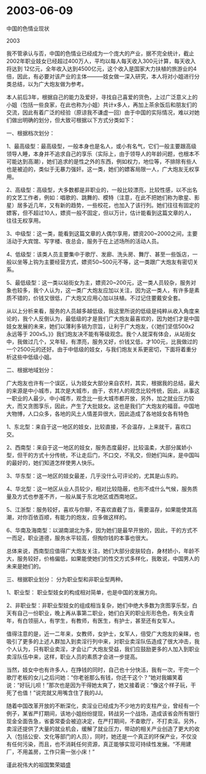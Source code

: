 # 2003-06-09

中国的色情业现状

2003

我不管承认与否，中国的色情业已经成为一个庞大的产业，据不完全统计，截止2002年职业妓女已经超过400万人，平均以每人每天收入300元计算，每天收入将达到 12亿元，全年收入达到4500亿元，这个收入是国家大力扶植的旅游业的4倍，因此，有必要对该产业的主体———妓女做一深入研究，本人将对小姐进行分类总结，以为广大炮友做为参考。

本人前后3年，根据自己的能力及爱好，寻找自己喜爱的货色，上过广泛意义上的小姐（包括一些良家，在此也称为小姐）共计x多人，再加上茶余饭后和朋友们的交流，因此有着广泛的经验（原谅我不谦虚一回）由于中国的实际情况，难以对她们做出明确的划分，但大致可根据以下方式分类如下：

一、根据档次划分：

1、最高级型：最高级型，一般本身也是名人，或小有名气，它们一般主要跟高级领导人睡，本身并不追求自己的享乐（实际上，由于领导人的年龄问题，也根本不可能达到高潮），她们追求的是性之外的东西，例如权力，地位等，不排除有些人也是被迫的，类似于无暴力强奸。这一类，她们的嫖客局限一人，广大炮友无权享用。

2、高级型：高级型，大多数都是非职业的，一般比较漂亮，比较性感，以不出名的文艺工作者，例如：唱歌的、跳舞的、模特（注意，在此不把她们称为歌星、影星）居多近几年，又有新的趋势，一些校花，也加入了该行列。她们往往有固定的嫖客，但不超过10人，嫖资一般不固定，但以万计，估计能看到这篇文章的人，往往无权享用。

3、中级型：这一类，能看到这篇文章的人偶尔享用，嫖资200~2000之间，主要活动于大宾馆、写字楼、夜总会，服务于在上述场所的活动人员。

4、低级型：该类人员主要集中于歌厅、发廊、洗头房、舞厅、甚至一些饭店，一般以坐等上钩为主要经营方式，嫖资50~500元不等，这一类跟广大炮友有密切关系。

5、最低级型：这一类以站街女为主，嫖资20~200元，这一类人员较杂，服务对象也较多，我个人认为，这一类广大炮友应加以关注，因为这一类人，有许多是素质不错的，价钱又很低，广大炮又应用心加以扶植。不过记住要戴安全套。

从以上分析来看，服务的人员越多越低级，我这里所说的低级是纯粹从收入角度来论的，我个人反倒认为，最低级的才是我们广大炮友最喜欢的，因为她们才是中国妓女发展的未来，她们以薄利多销为宗旨，让利于广大炮友，《〈她们坚信500x2永远等于 200x5。》》我们炮友决不能有等级观念。我个人就深有体会，从站街女中，我做过几个，又年轻，有漂亮，服务又好，价钱又低，才100元，比我做过的一个2500元的还好。由于中低级的妓女，与我们炮友关系更密切，下面将着重分析这些中低级小姐。

二、根据地域划分：

广大炮友也许有一个误区，认为妓女大部分来自农村，其实，根据我的总结，最大的来源是中小城市，其次是大城市，由于，农村人的观念比较传统，因此，从事这一职业的人最少。中小城市，观念比一些大城市都开放，另外，加之就业压力较大，而又贪图享乐，因此，产生了大批妓女。这也是我们广大炮友的福音。中国地大物博，人口众多，各地的风土人情差异很大，因此造成了各地妓女各有特色

1、东北型：来自于这一地区的妓女，比较直接，不会温存，上来就干，喜欢口交。

2、西南型：来自于这一地区的妓女，服务态度最好，比较温柔，大部分属娇小型，但干的方式十分传统，不让走后门，不口交，不乳交，但她们叫床，是中国叫的最好的，她们知道怎样使男人快乐。

3、华东型：这一地区的妓女最差，几乎没什么可评论的，尤其是山东的。

4、华北型：这一地区从业人员较少，相对比较隐蔽，也形不成什么气候，服务质量及方式也参差不齐，一般从属于东北地区或西南地区。

5、江浙型：服务较好，喜欢与你聊，不喜欢直截了当，需要温存，如果能使其高潮，对你百依百顺，有能力的炮友，应多做这样的。

6、华南及海南型：以湖南湖北为多，因为她们是最早开放的，因此，干的方式不一而足，职业道德，服务水平较高，但掏你钱的本事也很大。

总体来说，西南型应值得广大炮友关注，她们大部分皮肤较白，身材娇小，年龄不大，服务较好，价格偏低，如果能使她们的性交方式多样化，我敢说，中国男人的未来是她们的。

三、根据职业划分： 分为职业型和非职业型两种。

1、职业型： 职业型妓女的构成相对简单，也是中国的发展方向。

2、非职业型：非职业型妓女的组成相当复杂，她们中绝大多数为贪图享乐型，白天有自己一份职业，晚上再从事第二职业，她们白天的职业形形色色，有失业青年，有白领丽人，有学生，有教师，有医生，有护士，甚至还有女军人。

值得注意的是，近一二年来，女教师，女护士，女军人，倍受广大炮友的亲睐，也吸引了更多的上述人群加入到卖淫行列中来，对职业卖淫队伍造成了很大冲击，我个人认为，只有职业卖淫，才会让广大炮友受益，我们应鼓励更多的人加入到职业卖淫队伍中来，这样，职业人员的素质才会进一步提高。

当然，妓女中也有许多人，在挣钱的同时，自己也十分快活，我有一次，干完一个歌厅老板的女儿之后问她：“你老爸那么有钱，你还干这个？”她对我媚笑着说：“好玩儿呗！”那次也是因为干得她太爽了，她又接着说：“像这个样子玩，干死了也值！”说完就又用嘴含住了我的JJ。

随着中国改革开放的不断深化，卖淫业已经成为不少地方的支柱产业，曾经有一个例子，某省严打期间，该地小姐纷纷提现，转战另一个战场，造成该省会所有银行现金全面告急，省委常委会被迫决定，在严打期间，不查歌厅，不打卖淫。另外，卖淫还提供了大量的就业机会，缓解了就业压力，带动的相关产业创造了更大的收入（包括公安、文化等部门的人员），同时，她还是一个真正的环保产业，不仅没有任何污染，而且，也不消耗任何资源，真正能够实现可持续性发展。“不用建厂，不用盖房，工作只需一张小床！”

谨此祝伟大的祖国繁荣娼盛
